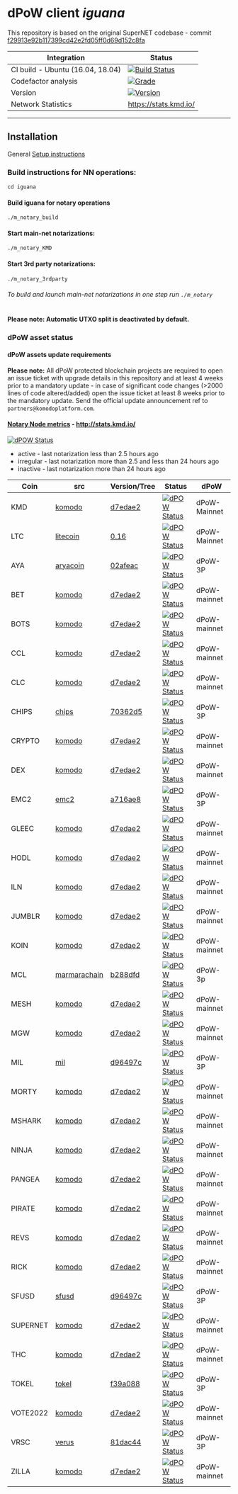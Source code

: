 # dPoW client _iguana_

This repository is based on the original SuperNET codebase - commit [f29913e92b117399cd42e2fd05ff0d69d152c8fa](https://github.com/ca333/SuperNET/commit/f29913e92b117399cd42e2fd05ff0d69d152c8fa)

Integration | Status 
-------------|------
CI build - Ubuntu (16.04, 18.04) | [![Build Status](https://github.com/komodoplatform/dpow/workflows/CI/badge.svg?maxAge=60)](https://github.com/KomodoPlatform/dPoW/actions)
Codefactor analysis | [![Grade](https://img.shields.io/codefactor/grade/github/komodoplatform/dpow)](https://www.codefactor.io/repository/github/komodoplatform/dpow)
Version | [![Version](https://img.shields.io/github/v/release/komodoplatform/dPoW)](https://github.com/KomodoPlatform/dPoW/releases)
Network Statistics | https://stats.kmd.io/

---


## Installation 

General [Setup instructions](https://docs.komodoplatform.com/notary/setup-Komodo-Notary-Node.html#setup-komodo-notary-node)

### Build instructions for NN operations:


`cd iguana`

#### Build iguana for notary operations
`./m_notary_build`

#### Start main-net notarizations:
`./m_notary_KMD`

#### Start 3rd party notarizations:
`./m_notary_3rdparty`


###### To build and launch main-net notarizations in one step run `./m_notary`

#

**Please note: Automatic UTXO split is deactivated by default.**

### dPoW asset status

#### dPoW assets update requirements

**Please note:** All dPoW protected blockchain projects are required to open an issue ticket with upgrade details in this repository and at least 4 weeks prior to a mandatory update - in case of significant code changes (>2000 lines of code altered/added) open the issue ticket at least 8 weeks prior to the mandatory update. Send the official update announcement ref to `partners@komodoplatform.com`.

#### [Notary Node metrics](http://stats.kmd.io/) - http://stats.kmd.io/

[![dPOW Status](https://badges.komodo.live/svg/date_badge.svg?maxAge=60)](https://komodostats.com)
* active - last notarization less than 2.5 hours ago
* irregular - last notarization more than 2.5 and less than 24 hours ago
* inactive - last notarization more than 24 hours ago

Coin | src | Version/Tree | Status | dPoW 
--------|------|---|------|------
KMD | [komodo](https://github.com/komodoplatform/komodo) | [d7edae2](https://github.com/KomodoPlatform/komodo/tree/d7edae28b8f49de5c4ae6f7ab24b29fc5ab14320) | [![dPOW Status](https://badges.komodo.live/svg/KMD_badge.svg?maxAge=60)](https://komodostats.com) | dPoW-Mainnet
LTC | [litecoin](https://github.com/litecoin-project/litecoin) | [0.16](https://github.com/litecoin-project/litecoin/tree/69fce744115a7d2889ff1b90e89582b83de405ad) | [![dPOW Status](https://badges.komodo.live/svg/KMD_badge.svg?maxAge=60)](https://komodostats.com) | dPoW-Mainnet
AYA | [aryacoin](https://github.com/KomodoPlatform/AYAv2) | [02afeac](https://github.com/KomodoPlatform/AYAv2/commit/02afeacdc0702bd160abef603f03167381f39097) | [![dPOW Status](https://badges.komodo.live/svg/AYA_badge.svg?maxAge=60)](https://komodostats.com) | dPoW-3P
BET | [komodo](https://github.com/komodoplatform/komodo) | [d7edae2](https://github.com/KomodoPlatform/komodo/tree/d7edae28b8f49de5c4ae6f7ab24b29fc5ab14320) | [![dPOW Status](https://badges.komodo.live/svg/BET_badge.svg?maxAge=60)](https://komodostats.com) | dPoW-mainnet
BOTS | [komodo](https://github.com/komodoplatform/komodo) | [d7edae2](https://github.com/KomodoPlatform/komodo/tree/d7edae28b8f49de5c4ae6f7ab24b29fc5ab14320) | [![dPOW Status](https://badges.komodo.live/svg/BOTS_badge.svg?maxAge=60)](https://komodostats.com) | dPoW-mainnet
CCL | [komodo](https://github.com/komodoplatform/komodo) | [d7edae2](https://github.com/KomodoPlatform/komodo/tree/d7edae28b8f49de5c4ae6f7ab24b29fc5ab14320) | [![dPOW Status](https://badges.komodo.live/svg/CCL_badge.svg?maxAge=60)](https://komodostats.com) | dPoW-mainnet
CLC | [komodo](https://github.com/komodoplatform/komodo) | [d7edae2](https://github.com/KomodoPlatform/komodo/tree/d7edae28b8f49de5c4ae6f7ab24b29fc5ab14320) | [![dPOW Status](https://badges.komodo.live/svg/CLC_badge.svg?maxAge=60)](https://komodostats.com) | dPoW-mainnet
CHIPS | [chips](https://github.com/chips-blockchain/chips) | [70362d5](https://github.com/chips-blockchain/chips/tree/70362d54645748194b72e1cc753cca8be4f8629b) | [![dPOW Status](https://badges.komodo.live/svg/CHIPS_badge.svg?maxAge=60)](https://komodostats.com) | dPoW-3P
CRYPTO | [komodo](https://github.com/komodoplatform/komodo) | [d7edae2](https://github.com/KomodoPlatform/komodo/tree/d7edae28b8f49de5c4ae6f7ab24b29fc5ab14320) | [![dPOW Status](https://badges.komodo.live/svg/CRYPTO_badge.svg?maxAge=60)](https://komodostats.com) | dPoW-mainnet
DEX | [komodo](https://github.com/komodoplatform/komodo) | [d7edae2](https://github.com/KomodoPlatform/komodo/tree/d7edae28b8f49de5c4ae6f7ab24b29fc5ab14320) | [![dPOW Status](https://badges.komodo.live/svg/DEX_badge.svg?maxAge=60)](https://komodostats.com) | dPoW-mainnet
EMC2 | [emc2](https://github.com/emc2foundation/einsteinium) | [a716ae8](https://github.com/emc2foundation/einsteinium/tree/a716ae80995e51b9a9d0bd5977a3463bbda4a17e) | [![dPOW Status](https://badges.komodo.live/svg/EMC2_badge.svg?maxAge=60)](https://komodostats.com) | dPoW-3P
GLEEC | [komodo](https://github.com/komodoplatform/komodo) | [d7edae2](https://github.com/KomodoPlatform/komodo/tree/d7edae28b8f49de5c4ae6f7ab24b29fc5ab14320) | [![dPOW Status](https://badges.komodo.live/svg/GLEEC_badge.svg?maxAge=60)](https://komodostats.com) | dPoW-mainnet
HODL | [komodo](https://github.com/komodoplatform/komodo) | [d7edae2](https://github.com/KomodoPlatform/komodo/tree/d7edae28b8f49de5c4ae6f7ab24b29fc5ab14320) | [![dPOW Status](https://badges.komodo.live/svg/HODL_badge.svg?maxAge=60)](https://komodostats.com) | dPoW-mainnet
ILN | [komodo](https://github.com/komodoplatform/komodo) | [d7edae2](https://github.com/KomodoPlatform/komodo/tree/d7edae28b8f49de5c4ae6f7ab24b29fc5ab14320) | [![dPOW Status](https://badges.komodo.live/svg/ILN_badge.svg?maxAge=60)](https://komodostats.com) | dPoW-mainnet
JUMBLR | [komodo](https://github.com/komodoplatform/komodo) | [d7edae2](https://github.com/KomodoPlatform/komodo/tree/d7edae28b8f49de5c4ae6f7ab24b29fc5ab14320) | [![dPOW Status](https://badges.komodo.live/svg/JUMBLR_badge.svg?maxAge=60)](https://komodostats.com) | dPoW-mainnet
KOIN | [komodo](https://github.com/komodoplatform/komodo) | [d7edae2](https://github.com/KomodoPlatform/komodo/tree/d7edae28b8f49de5c4ae6f7ab24b29fc5ab14320) | [![dPOW Status](https://badges.komodo.live/svg/KOIN_badge.svg?maxAge=60)](https://komodostats.com) | dPoW-mainnet
MCL | [marmarachain](https://github.com/marmarachain/marmara) | [b288dfd](https://github.com/marmarachain/marmara/tree/b288dfd66e2761e40af717362f75e4d5319c4f7f) | [![dPOW Status](https://badges.komodo.live/svg/MCL_badge.svg?maxAge=60)](https://komodostats.com) | dPoW-3p
MESH | [komodo](https://github.com/komodoplatform/komodo) | [d7edae2](https://github.com/KomodoPlatform/komodo/tree/d7edae28b8f49de5c4ae6f7ab24b29fc5ab14320) | [![dPOW Status](https://badges.komodo.live/svg/MESH_badge.svg?maxAge=60)](https://komodostats.com) | dPoW-mainnet
MGW | [komodo](https://github.com/komodoplatform/komodo) | [d7edae2](https://github.com/KomodoPlatform/komodo/tree/d7edae28b8f49de5c4ae6f7ab24b29fc5ab14320) | [![dPOW Status](https://badges.komodo.live/svg/MGW_badge.svg?maxAge=60)](https://komodostats.com) | dPoW-mainnet
MIL | [mil](https://github.com/KomodoPlatform/mil-1) | [d96497c](https://github.com/KomodoPlatform/mil-1/tree/4fb038958b7ad05baffa698c4e4ccbefdd211f0a) | [![dPOW Status](https://badges.komodo.live/svg/MIL_badge.svg?maxAge=60)](https://komodostats.com) | dPoW-3P
MORTY | [komodo](https://github.com/komodoplatform/komodo) | [d7edae2](https://github.com/KomodoPlatform/komodo/tree/d7edae28b8f49de5c4ae6f7ab24b29fc5ab14320) | [![dPOW Status](https://badges.komodo.live/svg/MORTY_badge.svg?maxAge=60)](https://komodostats.com) | dPoW-mainnet
MSHARK | [komodo](https://github.com/komodoplatform/komodo) | [d7edae2](https://github.com/KomodoPlatform/komodo/tree/d7edae28b8f49de5c4ae6f7ab24b29fc5ab14320) | [![dPOW Status](https://badges.komodo.live/svg/MSHARK_badge.svg?maxAge=60)](https://komodostats.com) | dPoW-mainnet
NINJA | [komodo](https://github.com/komodoplatform/komodo) | [d7edae2](https://github.com/KomodoPlatform/komodo/tree/d7edae28b8f49de5c4ae6f7ab24b29fc5ab14320) | [![dPOW Status](https://badges.komodo.live/svg/NINJA_badge.svg?maxAge=60)](https://komodostats.com) | dPoW-mainnet
PANGEA | [komodo](https://github.com/komodoplatform/komodo) | [d7edae2](https://github.com/KomodoPlatform/komodo/tree/d7edae28b8f49de5c4ae6f7ab24b29fc5ab14320) | [![dPOW Status](https://badges.komodo.live/svg/PANGEA_badge.svg?maxAge=60)](https://komodostats.com) | dPoW-mainnet
PIRATE | [komodo](https://github.com/komodoplatform/komodo) | [d7edae2](https://github.com/KomodoPlatform/komodo/tree/d7edae28b8f49de5c4ae6f7ab24b29fc5ab14320) | [![dPOW Status](https://badges.komodo.live/svg/PIRATE_badge.svg?maxAge=60)](https://komodostats.com) | dPoW-mainnet
REVS | [komodo](https://github.com/komodoplatform/komodo) | [d7edae2](https://github.com/KomodoPlatform/komodo/tree/d7edae28b8f49de5c4ae6f7ab24b29fc5ab14320) | [![dPOW Status](https://badges.komodo.live/svg/REVS_badge.svg?maxAge=60)](https://komodostats.com) | dPoW-mainnet
RICK | [komodo](https://github.com/komodoplatform/komodo) | [d7edae2](https://github.com/KomodoPlatform/komodo/tree/d7edae28b8f49de5c4ae6f7ab24b29fc5ab14320) | [![dPOW Status](https://badges.komodo.live/svg/RICK_badge.svg?maxAge=60)](https://komodostats.com) | dPoW-mainnet
SFUSD | [sfusd](https://github.com/pbcllc/sfusd-core) | [d96497c](https://github.com/pbcllc/sfusd-core/commit/d96497cbcec0dcf185cc149f1b3988a5964e5112) | [![dPOW Status](https://badges.komodo.live/svg/SFUSD_badge.svg?maxAge=60)](https://komodostats.com) | dPoW-3P
SUPERNET | [komodo](https://github.com/komodoplatform/komodo) | [d7edae2](https://github.com/KomodoPlatform/komodo/tree/d7edae28b8f49de5c4ae6f7ab24b29fc5ab14320) | [![dPOW Status](https://badges.komodo.live/svg/SUPERNET_badge.svg?maxAge=60)](https://komodostats.com) | dPoW-mainnet
THC | [komodo](https://github.com/komodoplatform/komodo) | [d7edae2](https://github.com/KomodoPlatform/komodo/tree/d7edae28b8f49de5c4ae6f7ab24b29fc5ab14320) | [![dPOW Status](https://badges.komodo.live/svg/THC_badge.svg?maxAge=60)](https://komodostats.com) | dPoW-mainnet
TOKEL | [tokel](https://github.com/komodoplatform/komodo) | [f39a088](https://github.com/KomodoPlatform/komodo/tree/f39a0881a5d672f7c1131e5ae6d390e8cdccb037) | [![dPOW Status](https://badges.komodo.live/svg/TOKEL_badge.svg?maxAge=60)](https://komodostats.com) | dPoW-3P
VOTE2022 | [komodo](https://github.com/komodoplatform/komodo) | [d7edae2](https://github.com/KomodoPlatform/komodo/tree/d7edae28b8f49de5c4ae6f7ab24b29fc5ab14320) | [![dPOW Status](https://badges.komodo.live/svg/VOTE2021_badge.svg?maxAge=60)](https://komodostats.com) | dPoW-mainnet
VRSC | [verus](https://github.com/VerusCoin/VerusCoin) | [81dac44](https://github.com/VerusCoin/VerusCoin/tree/81dac44081e469a08e013de2e400edf73cdd94e2) | [![dPOW Status](https://badges.komodo.live/svg/VRSC_badge.svg?maxAge=60)](https://komodostats.com) | dPoW-3P
ZILLA | [komodo](https://github.com/komodoplatform/komodo) | [d7edae2](https://github.com/KomodoPlatform/komodo/tree/d7edae28b8f49de5c4ae6f7ab24b29fc5ab14320) | [![dPOW Status](https://badges.komodo.live/svg/ZILLA_badge.svg?maxAge=60)](https://komodostats.com) | dPoW-mainnet
